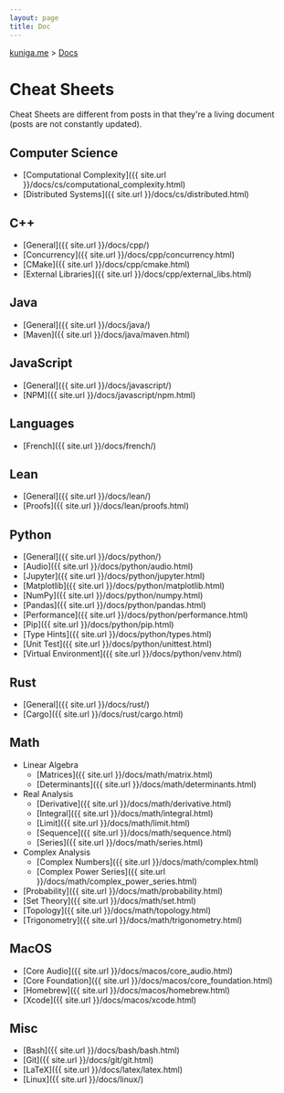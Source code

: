 ```yaml
---
layout: page
title: Doc
---
```


<p>
  <a href="{{ site.url }}">kuniga.me</a> > <a href="{{ site.url }}/docs">Docs</a>
</p>

# Cheat Sheets

Cheat Sheets are different from posts in that they're a living document (posts are not constantly updated).

## Computer Science

* [Computational Complexity]({{ site.url }}/docs/cs/computational_complexity.html)
* [Distributed Systems]({{ site.url }}/docs/cs/distributed.html)

## C++

* [General]({{ site.url }}/docs/cpp/)
* [Concurrency]({{ site.url }}/docs/cpp/concurrency.html)
* [CMake]({{ site.url }}/docs/cpp/cmake.html)
* [External Libraries]({{ site.url }}/docs/cpp/external_libs.html)

## Java

* [General]({{ site.url }}/docs/java/)
* [Maven]({{ site.url }}/docs/java/maven.html)

## JavaScript

* [General]({{ site.url }}/docs/javascript/)
* [NPM]({{ site.url }}/docs/javascript/npm.html)

## Languages

* [French]({{ site.url }}/docs/french/)

## Lean

* [General]({{ site.url }}/docs/lean/)
* [Proofs]({{ site.url }}/docs/lean/proofs.html)

## Python

* [General]({{ site.url }}/docs/python/)
* [Audio]({{ site.url }}/docs/python/audio.html)
* [Jupyter]({{ site.url }}/docs/python/jupyter.html)
* [Matplotlib]({{ site.url }}/docs/python/matplotlib.html)
* [NumPy]({{ site.url }}/docs/python/numpy.html)
* [Pandas]({{ site.url }}/docs/python/pandas.html)
* [Performance]({{ site.url }}/docs/python/performance.html)
* [Pip]({{ site.url }}/docs/python/pip.html)
* [Type Hints]({{ site.url }}/docs/python/types.html)
* [Unit Test]({{ site.url }}/docs/python/unittest.html)
* [Virtual Environment]({{ site.url }}/docs/python/venv.html)

## Rust

* [General]({{ site.url }}/docs/rust/)
* [Cargo]({{ site.url }}/docs/rust/cargo.html)

## Math

* Linear Algebra
  * [Matrices]({{ site.url }}/docs/math/matrix.html)
  * [Determinants]({{ site.url }}/docs/math/determinants.html)
* Real Analysis
  * [Derivative]({{ site.url }}/docs/math/derivative.html)
  * [Integral]({{ site.url }}/docs/math/integral.html)
  * [Limit]({{ site.url }}/docs/math/limit.html)
  * [Sequence]({{ site.url }}/docs/math/sequence.html)
  * [Series]({{ site.url }}/docs/math/series.html)
* Complex Analysis
  * [Complex Numbers]({{ site.url }}/docs/math/complex.html)
  * [Complex Power Series]({{ site.url }}/docs/math/complex_power_series.html)
* [Probability]({{ site.url }}/docs/math/probability.html)
* [Set Theory]({{ site.url }}/docs/math/set.html)
* [Topology]({{ site.url }}/docs/math/topology.html)
* [Trigonometry]({{ site.url }}/docs/math/trigonometry.html)


## MacOS

* [Core Audio]({{ site.url }}/docs/macos/core_audio.html)
* [Core Foundation]({{ site.url }}/docs/macos/core_foundation.html)
* [Homebrew]({{ site.url }}/docs/macos/homebrew.html)
* [Xcode]({{ site.url }}/docs/macos/xcode.html)

## Misc

* [Bash]({{ site.url }}/docs/bash/bash.html)
* [Git]({{ site.url }}/docs/git/git.html)
* [LaTeX]({{ site.url }}/docs/latex/latex.html)
* [Linux]({{ site.url }}/docs/linux/)
